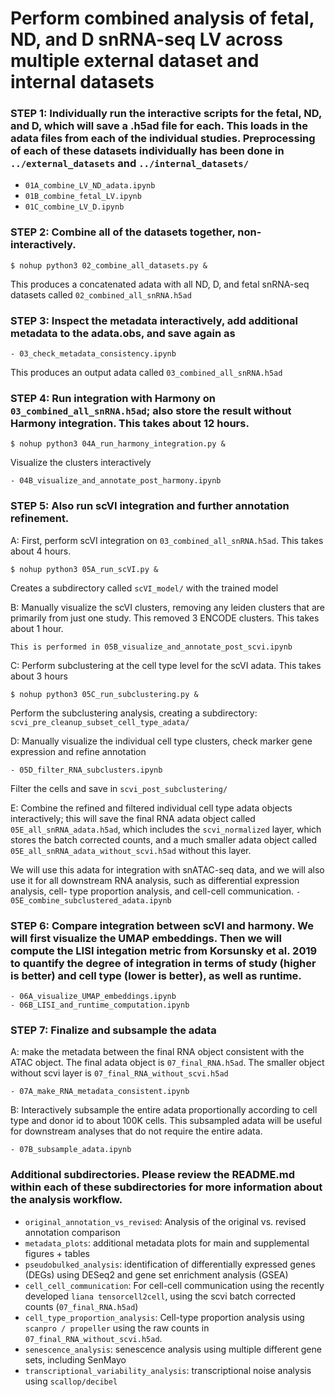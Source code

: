 # Perform combined analysis of fetal, ND, and D snRNA-seq LV across multiple external dataset and internal datasets

### STEP 1: Individually run the interactive scripts for the fetal, ND, and D, which will save a .h5ad file for each. This loads in the adata files from each of the individual studies. Preprocessing of each of these datasets individually has been done in `../external_datasets` and `../internal_datasets/`
- `01A_combine_LV_ND_adata.ipynb`
- `01B_combine_fetal_LV.ipynb`
- `01C_combine_LV_D.ipynb` 

### STEP 2: Combine all of the datasets together, non-interactively.
```
$ nohup python3 02_combine_all_datasets.py &
```

This produces a concatenated adata with all ND, D, and fetal snRNA-seq datasets called `02_combined_all_snRNA.h5ad`

### STEP 3: Inspect the metadata interactively, add additional metadata to the adata.obs, and save again as 
```
- 03_check_metadata_consistency.ipynb
```
This produces an output adata called `03_combined_all_snRNA.h5ad`

### STEP 4: Run integration with Harmony on `03_combined_all_snRNA.h5ad`; also store the result without Harmony integration. This takes about 12 hours.
```
$ nohup python3 04A_run_harmony_integration.py &
```

Visualize the clusters interactively
```
- 04B_visualize_and_annotate_post_harmony.ipynb
```

### STEP 5: Also run scVI integration and further annotation refinement.

A: First, perform scVI integration on `03_combined_all_snRNA.h5ad`. This takes about 4 hours.
```
$ nohup python3 05A_run_scVI.py & 
```

Creates a subdirectory called `scVI_model/` with the trained model

B: Manually visualize the scVI clusters, removing any leiden clusters that are primarily from just one study. This removed 3 ENCODE clusters. This takes about 1 hour.
```
This is performed in 05B_visualize_and_annotate_post_scvi.ipynb
```

C: Perform subclustering at the cell type level for the scVI adata. This takes about 3 hours
```
$ nohup python3 05C_run_subclustering.py &
```
Perform the subclustering analysis, creating a subdirectory: `scvi_pre_cleanup_subset_cell_type_adata/`

D: Manually visualize the individual cell type clusters, check marker gene expression and refine annotation
```
- 05D_filter_RNA_subclusters.ipynb
```
Filter the cells and save in `scvi_post_subclustering/`

E: Combine the refined and filtered individual cell type adata objects interactively; this will save the final RNA adata object called `05E_all_snRNA_adata.h5ad`, which includes the `scvi_normalized` layer, which stores the batch corrected counts, and a much smaller adata object called `05E_all_snRNA_adata_without_scvi.h5ad` without this layer. 

We will use this adata for integration with snATAC-seq data, and we will also use it for all downstream RNA analysis, such as differential expression analysis, cell- type proportion analysis, and cell-cell communication.
`- 05E_combine_subclustered_adata.ipynb`

### STEP 6: Compare integration between scVI and harmony. We will first visualize the UMAP embeddings. Then we will compute the LISI integation metric from Korsunsky et al. 2019 to quantify the degree of integration in terms of study (higher is better) and cell type (lower is better), as well as runtime. 
```
- 06A_visualize_UMAP_embeddings.ipynb
- 06B_LISI_and_runtime_computation.ipynb
```

### STEP 7: Finalize and subsample the adata

A: make the metadata between the final RNA object consistent with the ATAC object. The final adata object is `07_final_RNA.h5ad`. The smaller object without scvi layer is `07_final_RNA_without_scvi.h5ad`
```
- 07A_make_RNA_metadata_consistent.ipynb
```

B: Interactively subsample the entire adata proportionally according to cell type and donor id to about 100K cells. This subsampled adata will be useful for downstream analyses that do not require the entire adata.
```
- 07B_subsample_adata.ipynb
```

### Additional subdirectories. Please review the README.md within each of these subdirectories for more information about the analysis workflow.
- `original_annotation_vs_revised`: Analysis of the original vs. revised annotation comparison
- `metadata_plots`: additional metadata plots for main and supplemental figures + tables
- `pseudobulked_analysis`: identification of differentially expressed genes (DEGs) using DESeq2 and gene set enrichment analysis (GSEA)
- `cell_cell_communication`:  For cell-cell communication using the recently developed `liana tensorcell2cell`, using the scvi batch corrected counts (`07_final_RNA.h5ad`)
- `cell_type_proportion_analysis`: Cell-type proportion analysis using `scanpro / propeller` using the raw counts in `07_final_RNA_without_scvi.h5ad`.
- `senescence_analysis`: senescence analysis using multiple different gene sets, including SenMayo
- `transcriptional_variability_analysis`: transcriptional noise analysis using `scallop/decibel`
